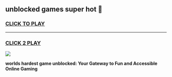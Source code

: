 
## unblocked games super hot 👋
<h3>
<a href="https://premium.freeplayer.one?title=unblocked_games_super_hot&ref=13F">CLICK TO PLAY</a></h3>
<hr>

<h3>
<a href="https://premium.freeplayer.one?title=unblocked_games_super_hot&ref=13F">CLICK 2 PLAY</a>
  
</h3>

<a href="https://premium.freeplayer.one?title=unblocked_games_super_hot&ref=12F/"><img src="https://clearcache.store/games.png"></a>


**worlds hardest game unblocked: Your Gateway to Fun and Accessible Online Gaming**
